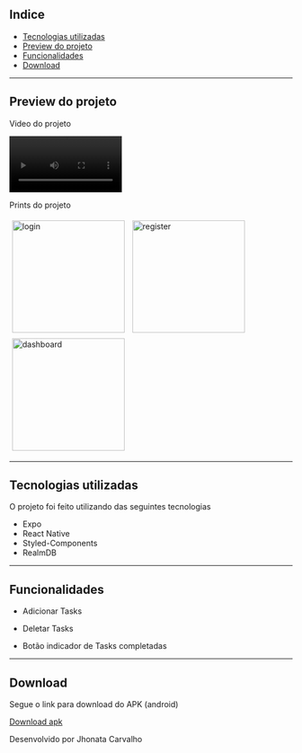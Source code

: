 ## Indice


- [Tecnologias utilizadas](#-tecnologias-utilizadas)
- [Preview do projeto](#-preview-do-projeto)
- [Funcionalidades](#-Funcionalidades)
- [Download](#-Download)

---


## Preview do projeto

Video do projeto

<div>
<video width="200" autoplay="true" loop="true" controls src="">
</video>
</div>

Prints do projeto

<div>
  <img style="margin: 5px" alt="login" src="" width="200">
  <img style="margin: 5px" alt="register" src="" width="200">
  <img style="margin: 5px" alt="dashboard" src="" width="200">
</div>

---

## Tecnologias utilizadas

O projeto foi feito utilizando das seguintes tecnologias

- Expo
- React Native
- Styled-Components
- RealmDB


---

## Funcionalidades

- Adicionar Tasks

- Deletar Tasks

- Botão indicador de Tasks completadas



---
## Download

Segue o link para download do APK (android)

[Download apk]()

Desenvolvido por Jhonata Carvalho